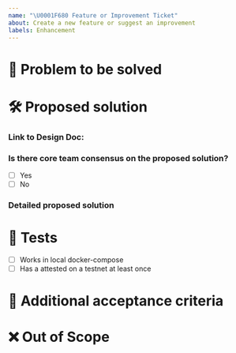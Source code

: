 ```yaml
---
name: "\U0001F680 Feature or Improvement Ticket"
about: Create a new feature or suggest an improvement
labels: Enhancement
---
```


# 🎯 Problem to be solved

<!--Describe in detail the problem to be solved by this feature/enhancement and why it is important. -->

# 🛠️ Proposed solution

### Link to Design Doc:
<!--[Insert Link to Design doc]-->

### Is there core team consensus on the proposed solution?
- [ ] Yes
- [ ] No

### Detailed proposed solution
<!--Describe the solution to be implemented-->

# 🧪 Tests

<!--Delete any irrelevant item and add other mandatory tests that should be passing-->

- [ ] Works in local docker-compose
- [ ] Has a attested on a testnet at least once

# 👐 Additional acceptance criteria

<!--List any additional acceptance criteria for this issue to be marked as closed.-->

# ❌ Out of Scope

<!--If there is anything to highlight as out of scope for this issue, please outline it here.-->

<!--# ✅ Issue Creation Checklist

Delete this section once you have validated that this ticket is
- [ ] Feasible: it can be completed in one sprint (2 weeks) by a single person, otherwise split the ticket into multiple issues
- [ ] Actionable: any contributor must be able to determine immediately what needs to be done to complete the ticket
- [ ] Clear: all contributors have a shared understanding of what it means
- [ ] Testable: there is an effective way to determine if the functionality works as expected -->
